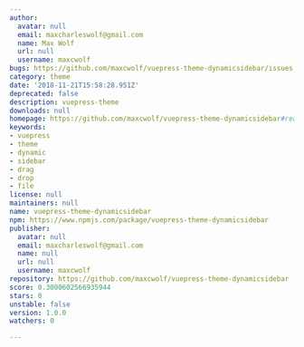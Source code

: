 ```yaml
---
author:
  avatar: null
  email: maxcharleswolf@gmail.com
  name: Max Wolf
  url: null
  username: maxcwolf
bugs: https://github.com/maxcwolf/vuepress-theme-dynamicsidebar/issues
category: theme
date: '2018-11-21T15:58:28.951Z'
deprecated: false
description: vuepress-theme
downloads: null
homepage: https://github.com/maxcwolf/vuepress-theme-dynamicsidebar#readme
keywords:
- vuepress
- theme
- dynamic
- sidebar
- drag
- drop
- file
license: null
maintainers: null
name: vuepress-theme-dynamicsidebar
npm: https://www.npmjs.com/package/vuepress-theme-dynamicsidebar
publisher:
  avatar: null
  email: maxcharleswolf@gmail.com
  name: null
  url: null
  username: maxcwolf
repository: https://github.com/maxcwolf/vuepress-theme-dynamicsidebar
score: 0.3000602566935944
stars: 0
unstable: false
version: 1.0.0
watchers: 0

---
```


